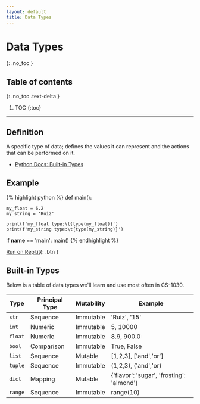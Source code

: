 ```yaml
---
layout: default
title: Data Types
---
```

# Data Types
{: .no_toc }
## Table of contents
{: .no_toc .text-delta }

1. TOC
{:toc}

---

## Definition
A specific type of data; defines the values it can represent and the actions that can be performed on it.
- [Python Docs: Built-in Types](https://docs.python.org/3/library/stdtypes.html)


## Example

{% highlight python %}
def main():

    my_float = 6.2
    my_string = 'Ruiz'

    print(f'my_float type:\t{type(my_float)}')
    print(f'my_string type:\t{type(my_string)}')

if __name__ == '__main__':
    main()
{% endhighlight %}

[Run on Repl.it](https://repl.it/@bianca_ruiz/data-types#main.py){: .btn }



## Built-in Types
Below is a table of data types we'll learn and use most often in CS-1030.

| Type 	| Principal Type 	| Mutability 	| Example  |
|-	|-	|-	|- |
| ```str``` 	| Sequence 	| Immutable 	| 'Ruiz', '15' |
| ```int``` 	| Numeric 	| Immutable	| 5, 10000 |
| ```float``` 	| Numeric 	| Immutable	| 8.9, 900.0 |
| ```bool``` 	|  Comparison	| Immutable	| True, False |
| ```list``` 	|  Sequence	| Mutable	| [1,2,3], ['and','or'] |
| ```tuple``` 	|  Sequence	| Immutable	| (1,2,3), ('and','or) |
| ```dict``` 	|  Mapping	| Mutable	| {'flavor': 'sugar', 'frosting': 'almond'} |
| ```range``` 	|  Sequence	| Immutable	| range(10) |
